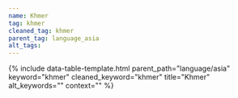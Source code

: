 ```yaml
---
name: Khmer
tag: khmer
cleaned_tag: khmer
parent_tag: language_asia
alt_tags: 
---
```


{% include data-table-template.html 
  parent_path="language/asia" 
  keyword="khmer" 
  cleaned_keyword="khmer" 
  title="Khmer"
  alt_keywords=""
  context=""
%}

